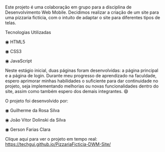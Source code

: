 Este projeto é uma colaboração em grupo para a disciplina de Desenvolvimento Web Mobile. Decidimos realizar a criação de um site para uma pizzaria fictícia, com o intuito de adaptar o site para diferentes tipos de telas.

Tecnologias Utilizadas

◉ HTML5

◉ CSS3

◉ JavaScript

Neste estágio inicial, duas páginas foram desenvolvidas: a página principal e a página de login. Durante meu progresso de aprendizado na faculdade, espero aprimorar minhas habilidades o suficiente para dar continuidade no projeto, seja implementando melhorias ou novas funcionalidades dentro do site, assim como também espero dos demais integrantes. 😄

O projeto foi desenvolvido por:

◉ Guilherme da Rosa Silva

◉ João Vitor Dolinski da Silva

◉ Gerson Farias Clara




Clique aqui para ver o projeto em tempo real: https://techgui.github.io/PizzariaFicticia-DWM-Site/
